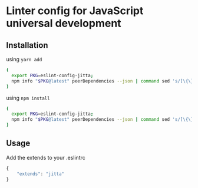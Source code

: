 # Linter config for JavaScript universal development

## Installation
using `yarn add`
```bash
(
  export PKG=eslint-config-jitta;
  npm info "$PKG@latest" peerDependencies --json | command sed 's/[\{\},]//g ; s/: /@/g' | xargs yarn add --dev "$PKG@latest"
)
```

using `npm install`
```bash
(
  export PKG=eslint-config-jitta;
  npm info "$PKG@latest" peerDependencies --json | command sed 's/[\{\},]//g ; s/: /@/g' | xargs npm install --save-dev "$PKG@latest"
)
```

## Usage

Add the extends to your .eslintrc

```js
{
    "extends": "jitta"
}
```
